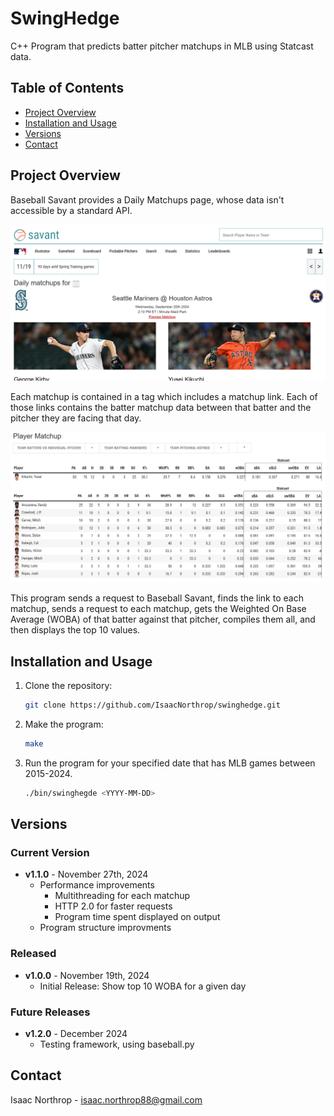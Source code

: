 # SwingHedge

C++ Program that predicts batter pitcher matchups in MLB using Statcast data.

## Table of Contents
- [Project Overview](#project-overview)
- [Installation and Usage](#installation-and-usage)
- [Versions](#versions)
- [Contact](#contact)

## Project Overview

Baseball Savant provides a Daily Matchups page, whose data isn't accessible by a standard API.

![alt text](images/image.png)

Each matchup is contained in a tag which includes a matchup link. Each of those links contains the batter matchup data between that batter and the pitcher they are facing that day.

![alt text](images/image-1.png)

This program sends a request to Baseball Savant, finds the link to each matchup, sends a request to each matchup, gets the Weighted On Base Average (WOBA) of that batter against that pitcher, compiles them all, and then displays the top 10 values.

## Installation and Usage

1. Clone the repository:
   ```bash
   git clone https://github.com/IsaacNorthrop/swinghedge.git

2. Make the program:
    ```bash
    make

3.  Run the program for your specified date that has MLB games between 2015-2024.
    ```bash
    ./bin/swinghegde <YYYY-MM-DD>

## Versions

### Current Version

- **v1.1.0** - November 27th, 2024
    - Performance improvements
      - Multithreading for each matchup
      - HTTP 2.0 for faster requests
      - Program time spent displayed on output
    - Program structure improvments

### Released

- **v1.0.0** - November 19th, 2024
    - Initial Release: Show top 10 WOBA for a given day

### Future Releases

- **v1.2.0** - December 2024
    - Testing framework, using baseball.py

## Contact

Isaac Northrop - isaac.northrop88@gmail.com
